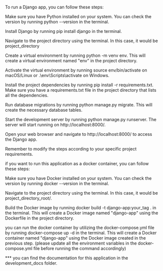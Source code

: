 To run a Django app, you can follow these steps:

Make sure you have Python installed on your system. You can check the version by running python --version in the terminal.

Install Django by running pip install django in the terminal.

Navigate to the project directory using the terminal. In this case, it would be project_directory

Create a virtual environment by running python -m venv env. This will create a virtual environment named "env" in the project directory.

Activate the virtual environment by running source env/bin/activate on macOS/Linux or .\env\Scripts\activate on Windows.

Install the project dependencies by running pip install -r requirements.txt. Make sure you have a requirements.txt file in the project directory that lists all the dependencies.

Run database migrations by running python manage.py migrate. This will create the necessary database tables.

Start the development server by running python manage.py runserver. The server will start running on http://localhost:8000/.

Open your web browser and navigate to http://localhost:8000/ to access the Django app.

Remember to modify the steps according to your specific project requirements.

if you want to run this application as a docker container, you can follow these steps:

Make sure you have Docker installed on your system. You can check the version by running docker --version in the terminal.

Navigate to the project directory using the terminal. In this case, it would be project_directory_root/.

Build the Docker image by running docker build -t django-app:your_tag . in the terminal. This will create a Docker image named "django-app" using the Dockerfile in the project directory.

you can run the docker container by utilizing the docker-compose.yml file by running docker-compose up -d in the terminal. This will create a Docker container named "django-app" using the Docker image created in the previous step.
(please update all the environment variables in the docker-compose.yml file before running the command accordingly)

*** you can find the documentation for this application in the development_docs folder.

```
